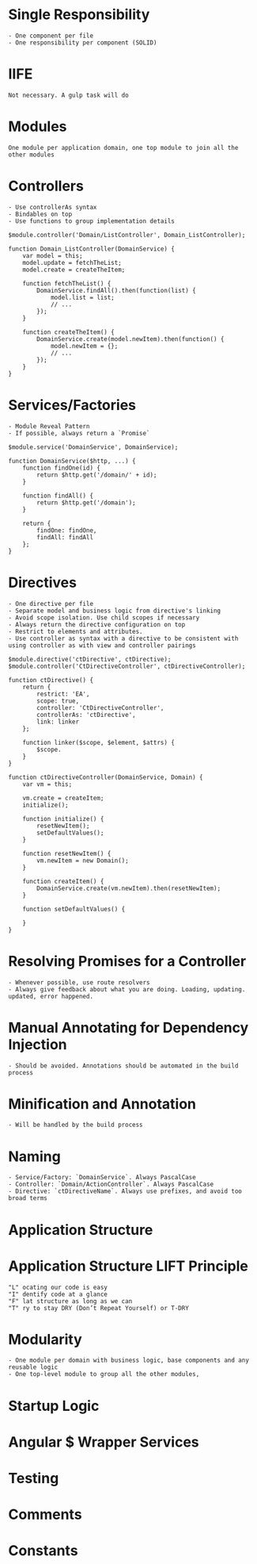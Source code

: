 # Single Responsibility
	- One component per file
	- One responsibility per component (SOLID)

# IIFE
	Not necessary. A gulp task will do

# Modules
	One module per application domain, one top module to join all the other modules

# Controllers
	- Use controllerAs syntax
	- Bindables on top
	- Use functions to group implementation details

```
$module.controller('Domain/ListController', Domain_ListController);

function Domain_ListController(DomainService) {
	var model = this;
	model.update = fetchTheList;
	model.create = createTheItem;

	function fetchTheList() {
		DomainService.findAll().then(function(list) {
			model.list = list;
			// ...
		});
	}

	function createTheItem() {
		DomainService.create(model.newItem).then(function() {
			model.newItem = {};
			// ...
		});
	}
}

```

# Services/Factories
	- Module Reveal Pattern
	- If possible, always return a `Promise`

```
$module.service('DomainService', DomainService);

function DomainService($http, ...) {
	function findOne(id) {
		return $http.get('/domain/' + id);
	}

	function findAll() {
		return $http.get('/domain');
	}

	return {
		findOne: findOne,
		findAll: findAll
	};
}

```

# Directives
	- One directive per file
	- Separate model and business logic from directive's linking
	- Avoid scope isolation. Use child scopes if necessary
	- Always return the directive configuration on top
	- Restrict to elements and attributes.
	- Use controller as syntax with a directive to be consistent with using controller as with view and controller pairings

```
$module.directive('ctDirective', ctDirective);
$module.controller('CtDirectiveController', ctDirectiveController);

function ctDirective() {
	return {
		restrict: 'EA',
		scope: true,
		controller: 'CtDirectiveController',
		controllerAs: 'ctDirective',
		link: linker
	};

	function linker($scope, $element, $attrs) {
		$scope.
	}
}

function ctDirectiveController(DomainService, Domain) {
	var vm = this;

	vm.create = createItem;
	initialize();

	function initialize() {
		resetNewItem();
		setDefaultValues();
	}

	function resetNewItem() {
		vm.newItem = new Domain();
	}

	function createItem() {
		DomainService.create(vm.newItem).then(resetNewItem);
	}

	function setDefaultValues() {

	}
}

```

# Resolving Promises for a Controller
	- Whenever possible, use route resolvers
	- Always give feedback about what you are doing. Loading, updating. updated, error happened.

# Manual Annotating for Dependency Injection
	- Should be avoided. Annotations should be automated in the build process

# Minification and Annotation
	- Will be handled by the build process

# Naming
	- Service/Factory: `DomainService`. Always PascalCase
	- Controller: `Domain/ActionController`. Always PascalCase
	- Directive: `ctDirectiveName`. Always use prefixes, and avoid too broad terms

# Application Structure

# Application Structure LIFT Principle

	"L" ocating our code is easy
	"I" dentify code at a glance
	"F" lat structure as long as we can
	"T" ry to stay DRY (Don’t Repeat Yourself) or T-DRY

# Modularity

	- One module per domain with business logic, base components and any reusable logic
	- One top-level module to group all the other modules, 

# Startup Logic

# Angular $ Wrapper Services

# Testing

# Comments

# Constants
